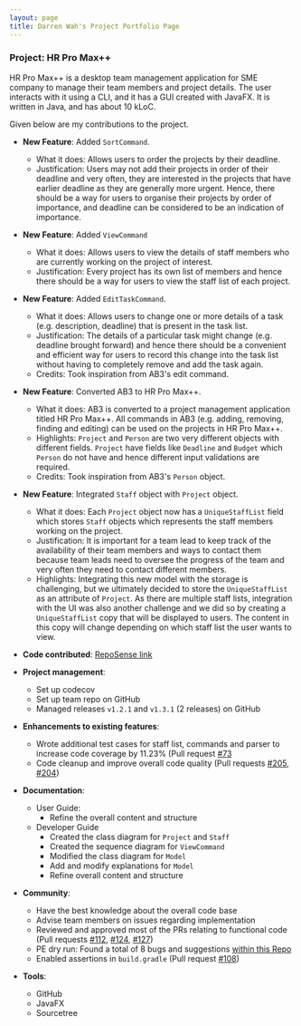 ```yaml
---
layout: page
title: Darren Wah's Project Portfolio Page
---
```


### Project: HR Pro Max++

HR Pro Max++ is a desktop team management application for SME company to manage their team members and project details.
The user interacts with it using a CLI, and it has a GUI created with JavaFX.
It is written in Java, and has about 10 kLoC.

Given below are my contributions to the project.

* **New Feature**: Added `SortCommand`.
  * What it does: Allows users to order the projects by their deadline.
  * Justification: Users may not add their projects in order of their deadline and very often, they are interested in the projects that have earlier deadline as they are generally more urgent. Hence, there should be a way for users to organise their projects by order of importance, and deadline can be considered to be an indication of importance.

* **New Feature**: Added `ViewCommand`
  * What it does: Allows users to view the details of staff members who are currently working on the project of interest.
  * Justification: Every project has its own list of members and hence there should be a way for users to view the staff list of each project.

* **New Feature**: Added `EditTaskCommand`.
  * What it does: Allows users to change one or more details of a task (e.g. description, deadline) that is present in the task list.
  * Justification: The details of a particular task might change (e.g. deadline brought forward) and hence there should be a convenient and efficient way for users to record this change into the task list without having to completely remove and add the task again.
  * Credits: Took inspiration from AB3's edit command.

* **New Feature**: Converted AB3 to HR Pro Max++.
    * What it does: AB3 is converted to a project management application titled HR Pro Max++. All commands in AB3 (e.g. adding, removing, finding and editing) can be used on the projects in HR Pro Max++.
    * Highlights: `Project` and `Person` are two very different objects with different fields. `Project` have fields like `Deadline` and `Budget` which `Person` do not have and hence different input validations are required.
    * Credits: Took inspiration from AB3's `Person` object.

* **New Feature**: Integrated `Staff` object with `Project` object.
    * What it does: Each `Project` object now has a `UniqueStaffList` field which stores `Staff` objects which represents the staff members working on the project.
    * Justification: It is important for a team lead to keep track of the availability of their team members and ways to contact them because team leads need to oversee the progress of the team and very often they need to contact different members.
    * Highlights: Integrating this new model with the storage is challenging, but we ultimately decided to store the `UniqueStaffList` as an attribute of `Project`. As there are multiple staff lists, integration with the UI was also another challenge and we did so by creating a `UniqueStaffList` copy that will be displayed to users. The content in this copy will change depending on which staff list the user wants to view.

* **Code contributed**: [RepoSense link](https://nus-cs2103-ay2223s1.github.io/tp-dashboard/?search=darren12345677&breakdown=true)

* **Project management**:
  * Set up codecov
  * Set up team repo on GitHub
  * Managed releases `v1.2.1` and `v1.3.1` (2 releases) on GitHub

* **Enhancements to existing features**:
  * Wrote additional test cases for staff list, commands and parser to increase code coverage by 11.23% (Pull request [#73](https://github.com/AY2223S1-CS2103T-T09-3/tp/pull/73)
  * Code cleanup and improve overall code quality (Pull requests [#205](https://github.com/AY2223S1-CS2103T-T09-3/tp/pull/205), [#204](https://github.com/AY2223S1-CS2103T-T09-3/tp/pull/204))

* **Documentation**:
  * User Guide:
    * Refine the overall content and structure
  * Developer Guide
    * Created the class diagram for `Project` and `Staff`
    * Created the sequence diagram for `ViewCommand`
    * Modified the class diagram for `Model`
    * Add and modify explanations for `Model`
    * Refine overall content and structure

* **Community**:
  * Have the best knowledge about the overall code base
  * Advise team members on issues regarding implementation 
  * Reviewed and approved most of the PRs relating to functional code (Pull requests [#112](https://github.com/AY2223S1-CS2103T-T09-3/tp/pull/112), [#124](https://github.com/AY2223S1-CS2103T-T09-3/tp/pull/124), [#127](https://github.com/AY2223S1-CS2103T-T09-3/tp/pull/127))
  * PE dry run: Found a total of 8 bugs and suggestions [within this Repo](https://github.com/Darren12345677/ped/issues)
  * Enabled assertions in `build.gradle` (Pull request [#108](https://github.com/AY2223S1-CS2103T-T09-3/tp/pull/108))

* **Tools**:
  * GitHub
  * JavaFX
  * Sourcetree

